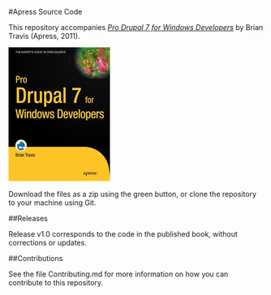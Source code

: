 #Apress Source Code

This repository accompanies [*Pro Drupal 7 for Windows Developers*](http://www.apress.com/9781430231530) by Brian Travis (Apress, 2011).

![Cover image](9781430231530.jpg)

Download the files as a zip using the green button, or clone the repository to your machine using Git.

##Releases

Release v1.0 corresponds to the code in the published book, without corrections or updates.

##Contributions

See the file Contributing.md for more information on how you can contribute to this repository.
